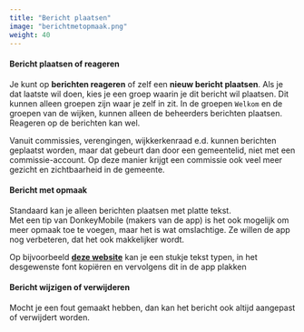 ```yaml
---
title: "Bericht plaatsen"
image: "berichtmetopmaak.png"
weight: 40
---
```


#### Bericht plaatsen of reageren

Je kunt op **berichten reageren** of zelf een **nieuw bericht plaatsen**. Als je dat laatste wil doen, kies je een groep
waarin je dit bericht wil plaatsen. Dit kunnen alleen groepen zijn waar je zelf in zit. In de groepen `Welkom` en de
groepen van de wijken, kunnen alleen de beheerders berichten plaatsen. Reageren op de berichten kan wel.

Vanuit commissies, verengingen, wijkkerkenraad e.d. kunnen berichten geplaatst worden, maar dat gebeurt dan door een
gemeentelid, niet met een commissie-account. Op deze manier krijgt een commissie ook veel meer gezicht en zichtbaarheid
in de gemeente.

#### Bericht met opmaak

Standaard kan je alleen berichten plaatsen met platte tekst.    
Met een tip van DonkeyMobile (makers van de app) is het ook mogelijk om meer opmaak toe te voegen, maar het is wat omslachtige. Ze willen de app
nog verbeteren, dat het ook makkelijker wordt.

Op bijvoorbeeld [**deze website**](https://fsymbols.com/generators/blackboard-bold-double-struck/) kan je een stukje tekst typen, in het desgewenste font kopiëren en vervolgens dit in de app plakken

#### Bericht wijzigen of verwijderen

Mocht je een fout gemaakt hebben, dan kan het bericht ook altijd aangepast of verwijdert worden.
